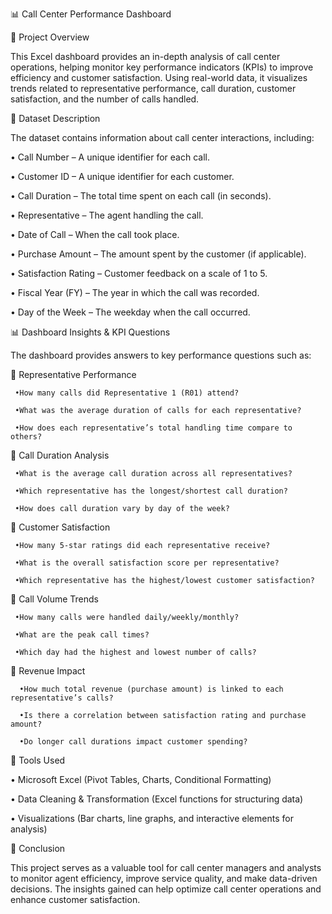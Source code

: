 📊 Call Center Performance Dashboard

📌 Project Overview

This Excel dashboard provides an in-depth analysis of call center operations, helping monitor key performance indicators (KPIs) to improve efficiency and customer satisfaction. Using real-world data, it visualizes trends related to representative performance, call duration, customer satisfaction, and the number of calls handled.


📂 Dataset Description

The dataset contains information about call center interactions, including:

•	Call Number – A unique identifier for each call.

•	Customer ID – A unique identifier for each customer.

•	Call Duration – The total time spent on each call (in seconds).

•	Representative – The agent handling the call.

•	Date of Call – When the call took place.

•	Purchase Amount – The amount spent by the customer (if applicable).

•	Satisfaction Rating – Customer feedback on a scale of 1 to 5.

•	Fiscal Year (FY) – The year in which the call was recorded.

•	Day of the Week – The weekday when the call occurred.

📊 Dashboard Insights & KPI Questions

The dashboard provides answers to key performance questions such as:

🔹 Representative Performance

     •How many calls did Representative 1 (R01) attend?

     •What was the average duration of calls for each representative?

     •How does each representative’s total handling time compare to others?
     
🔹 Call Duration Analysis

     •What is the average call duration across all representatives?

     •Which representative has the longest/shortest call duration?

     •How does call duration vary by day of the week?

🔹 Customer Satisfaction

     •How many 5-star ratings did each representative receive?

     •What is the overall satisfaction score per representative?

     •Which representative has the highest/lowest customer satisfaction?

🔹 Call Volume Trends

     •How many calls were handled daily/weekly/monthly?

     •What are the peak call times?

     •Which day had the highest and lowest number of calls?

🔹 Revenue Impact

      •How much total revenue (purchase amount) is linked to each representative’s calls?

      •Is there a correlation between satisfaction rating and purchase amount?

      •Do longer call durations impact customer spending?



🔧 Tools Used

•	Microsoft Excel (Pivot Tables, Charts, Conditional Formatting)

•	Data Cleaning & Transformation (Excel functions for structuring data)

•	Visualizations (Bar charts, line graphs, and interactive elements for analysis)


📌 Conclusion

This project serves as a valuable tool for call center managers and analysts to monitor agent efficiency, improve service quality, and make data-driven decisions. The insights gained can help optimize call center operations and enhance customer satisfaction.
